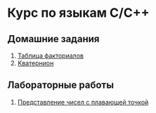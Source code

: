 # Курс по языкам C/C++  

## Домашние задания  
1. [Таблица факториалов](https://github.com/solonitski/my-study-at-ITMO/tree/main/cpp-course/HWs/HW1)  
2. [Kватернион](https://github.com/solonitski/my-study-at-ITMO/tree/main/cpp-course/HWs/HW2)  


## Лабораторные работы  
1. [Представление чисел с плавающей точкой](https://github.com/solonitski/my-study-at-ITMO/tree/main/cpp-course/Labs/Lab1)  